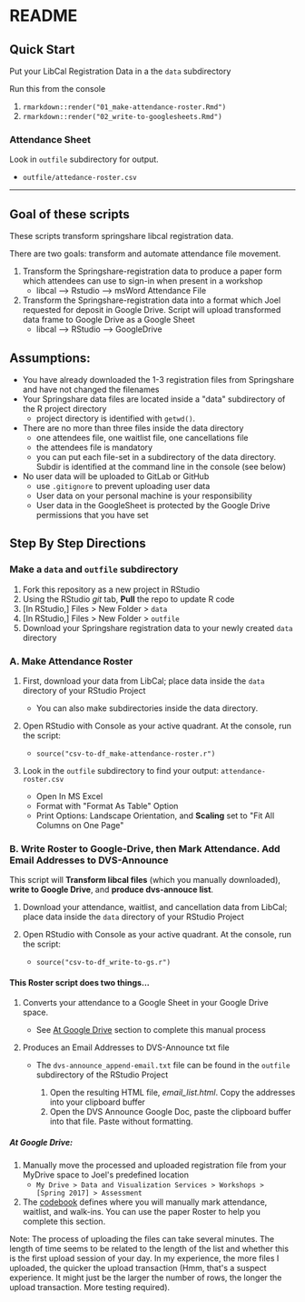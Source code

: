 # README


## Quick Start

Put your LibCal Registration Data in a the `data` subdirectory

Run this from the console
1. `rmarkdown::render("01_make-attendance-roster.Rmd")`
1. `rmarkdown::render("02_write-to-googlesheets.Rmd")`

### Attendance Sheet

Look in `outfile` subdirectory for output.

- `outfile/attedance-roster.csv`

---

## Goal of these scripts

These scripts transform springshare libcal registration data.

There are two goals: transform and automate attendance file movement.

1. Transform the Springshare-registration data to produce a paper form which attendees can use to sign-in when present in a workshop
    - libcal --> Rstudio --> msWord Attendance File
2. Transform the Springshare-registration data into a format which Joel requested for deposit in Google Drive.  Script will upload transformed data frame to Google Drive as a Google Sheet
    - libcal --> RStudio --> GoogleDrive

## Assumptions:

- You have already downloaded the 1-3 registration files from Springshare and have not changed the filenames
- Your Springshare data files are located inside a "data" subdirectory of the R project directory
    - project directory is identified with `getwd()`.  
- There are no more than three files inside the data directory
    - one attendees file, one waitlist file, one cancellations file
    - the attendees file is mandatory
    - you can put each file-set in a subdirectory of the data directory.  Subdir is identified at the command line in the console (see below)
- No user data will be uploaded to GitLab or GitHub
    - use `.gitignore` to prevent uploading user data
    - User data on your personal machine is your responsibility
    - User data in the GoogleSheet is protected by the Google Drive permissions that you have set


## Step By Step Directions

### Make a `data` and `outfile` subdirectory 

1. Fork this repository as a new project in RStudio
1. Using the RStudio *git* tab, **Pull** the repo to update R code
1. [In RStudio,] Files > New Folder > `data`
1. [In RStudio,] Files > New Folder > `outfile`
1. Download your Springshare registration data to your newly created `data` directory

### A. Make Attendance Roster

1. First, download your data from LibCal; place data inside the `data` directory of your RStudio Project 
    
    - You can also make subdirectories inside the data directory.
        
1. Open RStudio with Console as your active quadrant.  At the console, run the script:

    - `source("csv-to-df_make-attendance-roster.r")`
    
1. Look in the `outfile` subdirectory to find your output:  `attendance-roster.csv`

    - Open In MS Excel
    - Format with "Format As Table" Option
    - Print Options:  Landscape Orientation, and **Scaling** set to "Fit All Columns on One Page"

### B. Write Roster to Google-Drive, then Mark Attendance.  Add Email Addresses to DVS-Announce

This script will **Transform libcal files** (which you manually downloaded), **write to Google Drive**, and **produce dvs-annouce list**.

1. Download your attendance, waitlist, and cancellation data from LibCal; place data inside the `data` directory of your RStudio Project 
        
1. Open RStudio with Console as your active quadrant.  At the console, run the script: 

    - `source("csv-to-df_write-to-gs.r")`



#### This Roster script does two things...

1. Converts your attendance to a Google Sheet in your Google Drive space.  

    - See [At Google Drive](#at-google-drive) section to complete this manual process
        
1. Produces an Email Addresses to DVS-Announce txt file

    - The `dvs-announce_append-email.txt` file can be found in the `outfile` subdirectory of the RStudio Project
    
        1. Open the resulting HTML file, *email_list.html*.  Copy the addresses into your clipboard buffer
        1. Open the DVS Announce Google Doc, paste the clipboard buffer into that file.  Paste without formatting.
        
##### At Google Drive:
1. Manually move the processed and uploaded registration file from your MyDrive space to Joel's predefined location
    - `My Drive > Data and Visualization Services > Workshops > [Spring 2017] > Assessment`
1. The [codebook](https://docs.google.com/document/d/1MzJVkMQhAespElJ-JPT8PotqGPmZesk7FbvVTNv5Fo8/edit) defines where you will manually mark attendance, waitlist, and walk-ins.  You can use the paper Roster to help you complete this section.  

Note: The process of uploading the files can take several minutes.  The length of time seems to be related to the length of the list and whether this is the first upload session of your day.  In my experience, the more files I uploaded, the quicker the upload transaction (Hmm, that's a suspect experience.  It might just be the larger the number of rows, the longer the upload transaction.  More testing required).  

